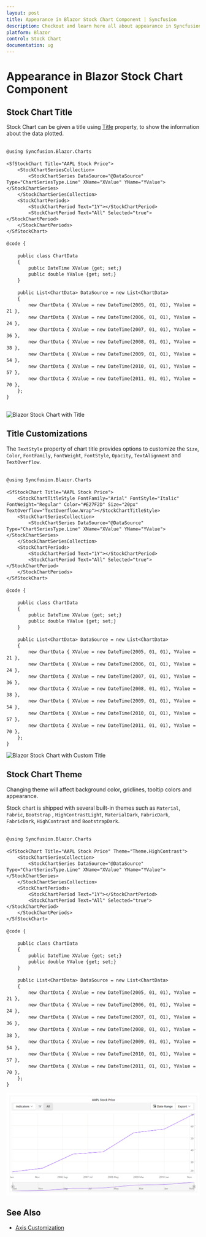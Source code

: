 ```yaml
---
layout: post
title: Appearance in Blazor Stock Chart Component | Syncfusion
description: Checkout and learn here all about appearance in Syncfusion Blazor Stock Chart component and much more.
platform: Blazor
control: Stock Chart 
documentation: ug
---
```


# Appearance in Blazor Stock Chart Component

## Stock Chart Title

Stock Chart can be given a title using [Title](https://help.syncfusion.com/cr/blazor#Syncfusion_Blazor_Charts_StockChartModel_Title/Syncfusion.Blazor.html) property, to show the information about the data plotted.

```cshtml

@using Syncfusion.Blazor.Charts

<SfStockChart Title="AAPL Stock Price">
    <StockChartSeriesCollection>
        <StockChartSeries DataSource="@DataSource" Type="ChartSeriesType.Line" XName="XValue" YName="YValue"></StockChartSeries>
    </StockChartSeriesCollection>
    <StockChartPeriods>
        <StockChartPeriod Text="1Y"></StockChartPeriod>
        <StockChartPeriod Text="All" Selected="true"></StockChartPeriod>
    </StockChartPeriods>
</SfStockChart>

@code {

    public class ChartData
    {
        public DateTime XValue {get; set;}
        public double YValue {get; set;}
    }

    public List<ChartData> DataSource = new List<ChartData>
    {
        new ChartData { XValue = new DateTime(2005, 01, 01), YValue = 21 },
        new ChartData { XValue = new DateTime(2006, 01, 01), YValue = 24 },
        new ChartData { XValue = new DateTime(2007, 01, 01), YValue = 36 },
        new ChartData { XValue = new DateTime(2008, 01, 01), YValue = 38 },
        new ChartData { XValue = new DateTime(2009, 01, 01), YValue = 54 },
        new ChartData { XValue = new DateTime(2010, 01, 01), YValue = 57 },
        new ChartData { XValue = new DateTime(2011, 01, 01), YValue = 70 },
    };
}


```

![Blazor Stock Chart with Title](images/appearance/blazor-stock-chart-title.png)

<!-- markdownlint-disable MD036 -->

## Title Customizations

The `TextStyle` property of chart title provides options to customize the `Size`, `Color`, `FontFamily`, `FontWeight`, `FontStyle`, `Opacity`, `TextAlignment` and `TextOverflow`.

```cshtml

@using Syncfusion.Blazor.Charts

<SfStockChart Title="AAPL Stock Price">
    <StockChartTitleStyle FontFamily="Arial" FontStyle="Italic" FontWeight="Regular" Color="#E27F2D" Size="20px" TextOverflow="TextOverflow.Wrap"></StockChartTitleStyle>
    <StockChartSeriesCollection>
        <StockChartSeries DataSource="@DataSource" Type="ChartSeriesType.Line" XName="XValue" YName="YValue"></StockChartSeries>
    </StockChartSeriesCollection>
    <StockChartPeriods>
        <StockChartPeriod Text="1Y"></StockChartPeriod>
        <StockChartPeriod Text="All" Selected="true"></StockChartPeriod>
    </StockChartPeriods>
</SfStockChart>

@code {

    public class ChartData
    {
        public DateTime XValue {get; set;}
        public double YValue {get; set;}
    }

    public List<ChartData> DataSource = new List<ChartData>
    {
        new ChartData { XValue = new DateTime(2005, 01, 01), YValue = 21 },
        new ChartData { XValue = new DateTime(2006, 01, 01), YValue = 24 },
        new ChartData { XValue = new DateTime(2007, 01, 01), YValue = 36 },
        new ChartData { XValue = new DateTime(2008, 01, 01), YValue = 38 },
        new ChartData { XValue = new DateTime(2009, 01, 01), YValue = 54 },
        new ChartData { XValue = new DateTime(2010, 01, 01), YValue = 57 },
        new ChartData { XValue = new DateTime(2011, 01, 01), YValue = 70 },
    };
}

```

![Blazor Stock Chart with Custom Title](images/appearance/blazor-stock-chart-custom-title.png)

## Stock Chart Theme

Changing theme will affect background color, gridlines, tooltip colors and appearance.

Stock chart is shipped with several built-in themes such as `Material`, `Fabric`, `Bootstrap` , `HighContrastLight`, `MaterialDark`, `FabricDark`, `FabricDark`, `HighContrast` and `BootstrapDark`.

```cshtml

@using Syncfusion.Blazor.Charts

<SfStockChart Title="AAPL Stock Price" Theme="Theme.HighContrast">
    <StockChartSeriesCollection>
        <StockChartSeries DataSource="@DataSource" Type="ChartSeriesType.Line" XName="XValue" YName="YValue"></StockChartSeries>
    </StockChartSeriesCollection>
    <StockChartPeriods>
        <StockChartPeriod Text="1Y"></StockChartPeriod>
        <StockChartPeriod Text="All" Selected="true"></StockChartPeriod>
    </StockChartPeriods>
</SfStockChart>

@code {

    public class ChartData
    {
        public DateTime XValue {get; set;}
        public double YValue {get; set;}
    }

    public List<ChartData> DataSource = new List<ChartData>
    {
        new ChartData { XValue = new DateTime(2005, 01, 01), YValue = 21 },
        new ChartData { XValue = new DateTime(2006, 01, 01), YValue = 24 },
        new ChartData { XValue = new DateTime(2007, 01, 01), YValue = 36 },
        new ChartData { XValue = new DateTime(2008, 01, 01), YValue = 38 },
        new ChartData { XValue = new DateTime(2009, 01, 01), YValue = 54 },
        new ChartData { XValue = new DateTime(2010, 01, 01), YValue = 57 },
        new ChartData { XValue = new DateTime(2011, 01, 01), YValue = 70 },
    };
}

```

![Applying Theme in Blazor Stock Chart](images/appearance/blazor-stock-chart-with-theme.png)

## See Also

* [Axis Customization](./axis-customization/)